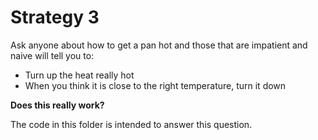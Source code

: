 # Strategy 3

Ask anyone about how to get a pan hot and those that are impatient and naive will tell you to:
* Turn up the heat really hot
* When you think it is close to the right temperature, turn it down

**Does this really work?**

The code in this folder is intended to answer this question.
